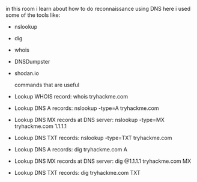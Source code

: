 in this room i learn about how to do reconnaissance using DNS here i used some of the tools like:
- nslookup
- dig
- whois
- DNSDumpster
- shodan.io

  commands that are useful
- Lookup WHOIS record:   whois tryhackme.com
- Lookup DNS A records: 	  nslookup -type=A tryhackme.com
- Lookup DNS MX records at DNS server:   nslookup -type=MX tryhackme.com 1.1.1.1
- Lookup DNS TXT records: 	  nslookup -type=TXT tryhackme.com
- Lookup DNS A records: 	  dig tryhackme.com A
- Lookup DNS MX records at DNS server: 	  dig @1.1.1.1 tryhackme.com MX
- Lookup DNS TXT records:   	dig tryhackme.com TXT
